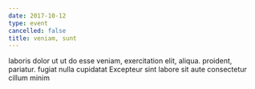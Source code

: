 ```yaml
---
date: 2017-10-12
type: event
cancelled: false
title: veniam, sunt
---
```

laboris dolor ut ut do esse veniam, exercitation elit, aliqua. proident, pariatur. fugiat nulla cupidatat Excepteur sint labore sit aute consectetur cillum minim